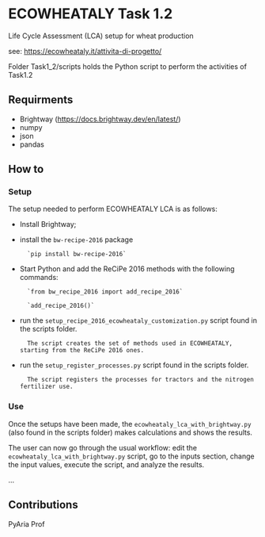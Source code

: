 # ECOWHEATALY Task 1.2

Life Cycle Assessment (LCA) setup for wheat production

see: https://ecowheataly.it/attivita-di-progetto/

Folder Task1_2/scripts holds the Python script to perform the activities of Task1.2

## Requirments

- Brightway (https://docs.brightway.dev/en/latest/)
- numpy
- json
- pandas

## How to

### Setup

The setup needed to perform ECOWHEATALY LCA is as follows:

- Install Brightway;
- install the `bw-recipe-2016` package

		`pip install bw-recipe-2016`

- Start Python and add the ReCiPe 2016 methods with the following commands:

		`from bw_recipe_2016 import add_recipe_2016`
		
		`add_recipe_2016()`
- run the `setup_recipe_2016_ecowheataly_customization.py` script found in the scripts folder.

		The script creates the set of methods used in ECOWHEATALY, starting from the ReCiPe 2016 ones.

- run the `setup_register_processes.py` script found in the scripts folder.

		The script registers the processes for tractors and the nitrogen fertilizer use.


### Use

Once the setups have been made, the `ecowheataly_lca_with_brightway.py` (also found in the scripts folder) makes calculations and shows the results.

The user can now go through the usual workflow: edit the `ecowheataly_lca_with_brightway.py` script, go to the inputs section, change the input values, execute the script, and analyze the results.


...
## Contributions

PyAria
Prof
